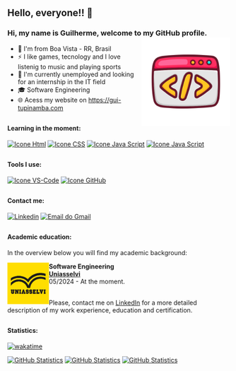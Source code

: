 <link rel="stylesheet" href="https://cdn.jsdelivr.net/gh/devicons/devicon@v2.15.1/devicon.min.css">

## Hello, everyone!! 👋
### Hi, my name is Guilherme, welcome to my GitHub profile. <img src="./src/assets/desenvolvimento-web.png" alt="Ilustração" min-width="200px" max-width="200px" width="200px" align="right">

- 🔰 I'm from Boa Vista - RR, Brasil
- ⚡ I like games, tecnology and I love listenig to music and playing sports
- 💼 I'm currently unemployed and looking for an internship in the IT field
- 🎓 Software Engineering
- 🌐 Acess my website on https://gui-tupinamba.com
##

#### Learning in the moment:
[<img height="48px" width="48px" alt="Icone Html" src="https://skillicons.dev/icons?i=html"/>](https://developer.mozilla.org/pt-BR/docs/Web/HTML)
[<img height="48px" width="48px" alt="Icone CSS" src="https://skillicons.dev/icons?i=css"/>](https://developer.mozilla.org/pt-BR/docs/Web/CSS)
[<img height="48px" width="48px" alt="Icone Java Script" src="https://skillicons.dev/icons?i=js"/>](https://developer.mozilla.org/pt-BR/docs/Web/JavaScript)
[<img height="48px" width="48px" alt="Icone Java Script" src="https://skillicons.dev/icons?i=php"/>](https://developer.mozilla.org/pt-BR/docs/Glossary/PHP)

##

#### Tools I use:
[<img height="48px" width="48px" alt="Icone VS-Code" src="https://skillicons.dev/icons?i=vscode"/>](https://code.visualstudio.com)
[<img height="48px" width="48px" alt="Icone GitHub" src="https://skillicons.dev/icons?i=github"/>](https://github.com/)
##

#### Contact me:
[<img alt="Linkedin" src="https://img.shields.io/badge/-linkedin-%230077B5?style=for-the-badge&logo=linkedin&logoColor=white"/>](https://www.linkedin.com/in/gui-tupinamba)
[<img alt="Email do Gmail" src="https://img.shields.io/badge/email-FFFFFF?style=for-the-badge&logo=gmail"/>](mailto:guitupinamba.dev@gmail.com)

##

#### Academic education:
In the overview below you will find my academic background:

[<img align="left" height="94px" width="94px" alt="Logo Uniasselvi" src="./src/assets/logo-faculdade.jpg" target="_blank"/>](https://portal.uniasselvi.com.br/)
**Software Engineering** \
[**Uniasselvi**](https://portal.uniasselvi.com.br/) \
05/2024 - At the moment.
<br>
<br>

Please, contact me on [LinkedIn](https://www.linkedin.com/in/gui-tupinamba/) for a more detailed description of my work experience, education and certification.

##

#### Statistics:
[![wakatime](https://wakatime.com/badge/user/d6bdff9a-ed61-407e-b854-781dee577802.svg)](https://wakatime.com/@d6bdff9a-ed61-407e-b854-781dee577802)

[<img height="180px" alt="GitHub Statistics" src="https://github-readme-stats.vercel.app/api/top-langs/?username=gui-tupinamba&layout=compact&langs_count=7&theme=shadow_blue"/>](https://github.com/)
[<img height="180px" alt="GitHub Statistics" src="https://github-readme-stats.vercel.app/api/?username=gui-tupinamba&show_icons=true&include_all_commits=true&theme=shadow_blue"/>](https://github.com/)
[<img height="153px" alt="GitHub Statistics" src="http://github-readme-streak-stats.herokuapp.com/?user=gui-tupinamba&amp;theme=shadow_blue"/>](https://github.com/)
